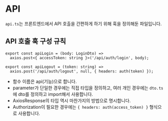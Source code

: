 # API

`api.ts`는 프론트엔드에서 API 호출을 간편하게 하기 위해 훅을 정의해둔 파일입니다.

## API 호출 훅 구성 규칙

```
export const apiLogin = (body: LoginDto) =>
  axios.post<{ accessToken: string }>('/api/auth/login', body);

export const apiLogout = (token: string) =>
  axios.post('/api/auth/logout', null, { headers: auth(token) });
```

- 함수 이름은 api(기능)으로 합니다.
- parameter가 단일한 경우에는 직접 타입을 정의하고, 여러 개인 경우에는 `dto.ts`에 dto를 정의하고 import해서 사용합니다.
- AxiosResponse의 타입 역시 마찬가지의 방법으로 명시합니다.
- Authorization이 필요한 경우에는 `{ headers: auth(access_token) }` 형식으로 사용합니다.
